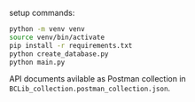 setup commands:

```bash
python -m venv venv
source venv/bin/activate
pip install -r requirements.txt
python create_database.py
python main.py 
```

API documents avilable as Postman collection in `BCLib_collection.postman_collection.json`.